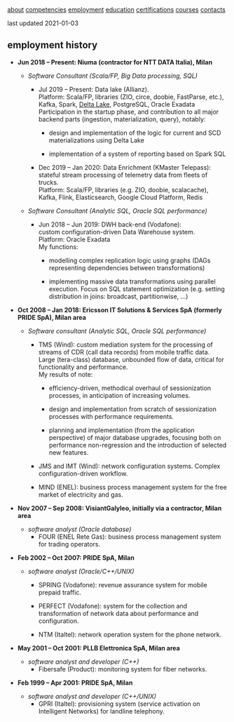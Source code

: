 <div class="topnav">
    <a href="./index.html">about</a>
    <a href="./competencies.html">competencies</a>
    <a class="active" href="./employment.html">employment</a>
    <a href="./education.html">education</a>
    <a href="./certifications.html">certifications</a>
    <a href="./courses.html">courses</a>
    <a href="./contacts.html">contacts</a>
</div>

last updated 2021-01-03

## employment history

* **Jun 2018 – Present: Niuma (contractor for NTT DATA Italia), Milan**
    + *Software Consultant (Scala/FP, Big Data processing, SQL)*
        - Jul 2019 – Present: Data lake (Allianz). \
        Platform: Scala/FP, libraries (ZIO, circe, doobie, FastParse, etc.), Kafka, Spark, [Delta Lake](https://delta.io/), PostgreSQL, Oracle Exadata \
        Participation in the startup phase, and contribution to all major backend parts (ingestion, materialization, query), notably: 
            * design and implementation of the logic for current and SCD materializations using Delta Lake

            * implementation of a system of reporting based on Spark SQL

        - Dec 2019 – Jan 2020: Data Enrichment (KMaster Telepass): \
        stateful stream processing of telemetry data from fleets of trucks. \
        Platform: Scala/FP, libraries (e.g. ZIO, doobie, scalacache), Kafka, Flink, Elasticsearch, Google Cloud Platform, Redis

    + *Software Consultant (Analytic SQL, Oracle SQL performance)*
        - Jun 2018 – Jun 2019: DWH back-end (Vodafone): \
        custom configuration-driven Data Warehouse system. \
        Platform: Oracle Exadata \
        My functions:
            * modelling complex replication logic using graphs (DAGs representing dependencies between transformations)

            * implementing massive data transformations using parallel execution. Focus on SQL statement optimization (e.g. setting distribution in joins: broadcast, partitionwise, ...)

* **Oct 2008 – Jan 2018: Ericsson IT Solutions & Services SpA (formerly PRIDE SpA), Milan area**
    + *Software consultant (Analytic SQL, Oracle SQL performance)*
        - TMS (Wind): custom mediation system for the processing of streams of CDR (call data records) from mobile traffic data. \
        Large (tera-class) database, unbounded flow of data, critical for functionality and performance. \
        My results of note:
            * efficiency-driven, methodical overhaul of sessionization processes, in anticipation of increasing volumes.

            * design and implementation from scratch of sessionization processes with performance requirements.

            * planning and implementation (from the application perspective) of major database upgrades, focusing both on performance non-regression and the introduction of selected new features.

        - JMS and IMT (Wind): network configuration systems. Complex configuration-driven workflow.

        - MIND (ENEL): business process management system for the free market of electricity and gas.

* **Nov 2007 – Sep 2008: VisiantGalyleo, initially via a contractor, Milan area**
    + *software analyst (Oracle database)*
        - FOUR (ENEL Rete Gas): business process management system for trading operators.

* **Feb 2002 – Oct 2007: PRIDE SpA, Milan**
    + *software analyst (Oracle/C++/UNIX)*
        - SPRING (Vodafone): revenue assurance system for mobile prepaid traffic.

        - PERFECT (Vodafone): system for the collection and transformation of network data about performance and configuration.

        - NTM (Italtel): network operation system for the phone network.

* **May 2001 – Oct 2001: PLLB Elettronica SpA, Milan area**
    + *software analyst and developer (C++)*
        - Fibersafe (Product): monitoring system for fiber networks.

* **Feb 1999 – Apr 2001: PRIDE SpA, Milan**
    + *software analyst and developer (C++/UNIX)*
        - GPRI (Italtel): provisioning system (service activation on Intelligent Networks) for landline telephony.
